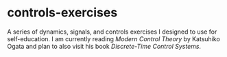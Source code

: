 # controls-exercises
A series of dynamics, signals, and controls exercises I designed to use for self-education. I am currently reading *Modern Control Theory* by Katsuhiko Ogata and plan to also visit his book *Discrete-Time Control Systems*.

